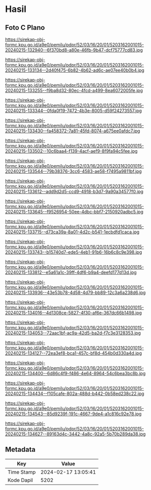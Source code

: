 # Hasil

## Foto C Plano

https://sirekap-obj-formc.kpu.go.id/a9e0/pemilu/pdpr/52/03/16/20/01/5203162001015-20240215-132940--6f370bd8-a80e-46fb-9b47-dcf75777cd83.jpg

https://sirekap-obj-formc.kpu.go.id/a9e0/pemilu/pdpr/52/03/16/20/01/5203162001015-20240215-133134--2d40f475-6b82-4b62-ad6c-ae07ee40b0b4.jpg

https://sirekap-obj-formc.kpu.go.id/a9e0/pemilu/pdpr/52/03/16/20/01/5203162001015-20240215-133255--f9ba8d32-80ec-4fcd-a499-8ea6072005fe.jpg

https://sirekap-obj-formc.kpu.go.id/a9e0/pemilu/pdpr/52/03/16/20/01/5203162001015-20240215-133344--0fda0f19-7472-4b3e-8005-d59f24273557.jpg

https://sirekap-obj-formc.kpu.go.id/a9e0/pemilu/pdpr/52/03/16/20/01/5203162001015-20240215-133430--fa458372-7a81-45fd-8074-a675ee0afdc7.jpg

https://sirekap-obj-formc.kpu.go.id/a9e0/pemilu/pdpr/52/03/16/20/01/5203162001015-20240215-133502--10c6baa4-f139-4acf-aef9-8f9fa94c5fee.jpg

https://sirekap-obj-formc.kpu.go.id/a9e0/pemilu/pdpr/52/03/16/20/01/5203162001015-20240215-133544--79b38376-3cc6-4583-ae58-f7495a9811bf.jpg

https://sirekap-obj-formc.kpu.go.id/a9e0/pemilu/pdpr/52/03/16/20/01/5203162001015-20240215-133612--add9d2d5-ccd9-4918-b3d7-9a90a34577f0.jpg

https://sirekap-obj-formc.kpu.go.id/a9e0/pemilu/pdpr/52/03/16/20/01/5203162001015-20240215-133645--f9526954-50ee-4dbc-bbf7-2150920adbc5.jpg

https://sirekap-obj-formc.kpu.go.id/a9e0/pemilu/pdpr/52/03/16/20/01/5203162001015-20240215-133715--d73ca39a-8a01-4d2c-b541-1ecbdfd1caca.jpg

https://sirekap-obj-formc.kpu.go.id/a9e0/pemilu/pdpr/52/03/16/20/01/5203162001015-20240215-133743--b15740d7-ede5-4eb1-91b6-16b6c8c9e398.jpg

https://sirekap-obj-formc.kpu.go.id/a9e0/pemilu/pdpr/52/03/16/20/01/5203162001015-20240215-133812--e5a61a1c-39ff-4df6-b9a4-deefd177d13d.jpg

https://sirekap-obj-formc.kpu.go.id/a9e0/pemilu/pdpr/52/03/16/20/01/5203162001015-20240215-133936--43e53b78-4d58-4d79-bb89-12c3a6a238d6.jpg

https://sirekap-obj-formc.kpu.go.id/a9e0/pemilu/pdpr/52/03/16/20/01/5203162001015-20240215-134016--4d1308ce-5827-4f30-af6e-367dc66b1498.jpg

https://sirekap-obj-formc.kpu.go.id/a9e0/pemilu/pdpr/52/03/16/20/01/5203162001015-20240215-134053--72aac1bf-ac9a-42d5-ba2d-f7c3e3128353.jpg

https://sirekap-obj-formc.kpu.go.id/a9e0/pemilu/pdpr/52/03/16/20/01/5203162001015-20240215-134127--72ea3ef8-bca1-457c-bf8d-454b0d330a4d.jpg

https://sirekap-obj-formc.kpu.go.id/a9e0/pemilu/pdpr/52/03/16/20/01/5203162001015-20240215-134400--6d86c4f9-f486-4e64-8964-54c6bea3bc8b.jpg

https://sirekap-obj-formc.kpu.go.id/a9e0/pemilu/pdpr/52/03/16/20/01/5203162001015-20240215-134434--f105cafe-802a-488d-b442-0b58ed238c22.jpg

https://sirekap-obj-formc.kpu.go.id/a9e0/pemilu/pdpr/52/03/16/20/01/5203162001015-20240215-134543--85d9239f-191c-4667-9de4-a1c816c92e78.jpg

https://sirekap-obj-formc.kpu.go.id/a9e0/pemilu/pdpr/52/03/16/20/01/5203162001015-20240215-134627--89163d4c-3442-4a8c-92a5-5b70b289da38.jpg


## Metadata

| Key        | Value               |
| ---------- | ------------------- |
| Time Stamp | 2024-02-17 13:05:41 |
| Kode Dapil | 5202                |



